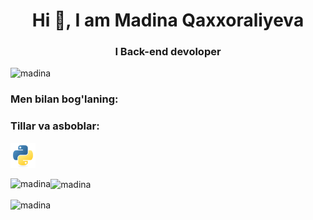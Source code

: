 <h1 align="center">Hi 👋, I am Madina Qaxxoraliyeva</h1>
<h3 align="center">I Back-end devoloper</h3>

<p align="left"> <img src= "https://komarev.com/ghpvc/?username=madina&label=Profile%20views&color=0e75b6&style=flat" alt="madina" /> </p>

<h3 align="left">Men bilan bog'laning:</h3 >
<p align="left">
</p>

<h3 align="left">Tillar va asboblar:</h3>
<p align="left"> <a href="https://www.python. org" target="_blank" rel="noreferrer"> <img src="https://raw.githubusercontent.com/devicons/devicon/master/icons/python/python-original.svg" alt="python" kengligi ="40" height="40"/> </a> </p>

<p><img align="left" src="https://github-readme-stats.vercel.app/api/top- langs?username=madina&show_icons=true&locale=en&layout=compact" alt="madina" /></p>

<p> <img align="center" src="https://github-readme-stats.vercel. app/api?username=madina&show_icons=true&locale=en" alt="madina" /></p>

<p><img align="center" src="https://github-readme-streak-stats.herokuapp. com/?user=madina&" alt="madina" /></p>
